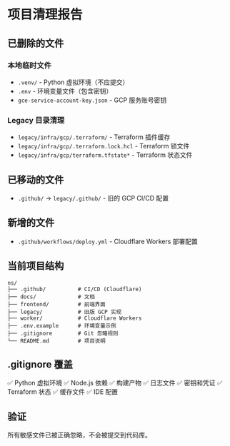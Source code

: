# 项目清理报告

## 已删除的文件

### 本地临时文件
- `.venv/` - Python 虚拟环境（不应提交）
- `.env` - 环境变量文件（包含密钥）
- `gce-service-account-key.json` - GCP 服务账号密钥

### Legacy 目录清理
- `legacy/infra/gcp/.terraform/` - Terraform 插件缓存
- `legacy/infra/gcp/.terraform.lock.hcl` - Terraform 锁文件
- `legacy/infra/gcp/terraform.tfstate*` - Terraform 状态文件

## 已移动的文件

- `.github/` → `legacy/.github/` - 旧的 GCP CI/CD 配置

## 新增的文件

- `.github/workflows/deploy.yml` - Cloudflare Workers 部署配置

## 当前项目结构

```
ns/
├── .github/          # CI/CD (Cloudflare)
├── docs/             # 文档
├── frontend/         # 前端界面
├── legacy/           # 旧版 GCP 实现
├── worker/           # Cloudflare Workers
├── .env.example      # 环境变量示例
├── .gitignore        # Git 忽略规则
└── README.md         # 项目说明
```

## .gitignore 覆盖

✅ Python 虚拟环境
✅ Node.js 依赖
✅ 构建产物
✅ 日志文件
✅ 密钥和凭证
✅ Terraform 状态
✅ 缓存文件
✅ IDE 配置

## 验证

所有敏感文件已被正确忽略，不会被提交到代码库。
